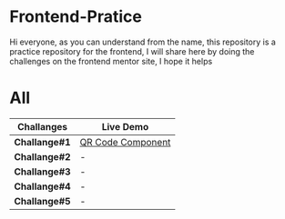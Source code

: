 # Frontend-Pratice

Hi everyone, as you can understand from the name, this repository is a practice repository for the frontend, I will share here by doing the challenges on the frontend mentor site, I hope it helps

# All 

|Challanges               |Live Demo                         |
|----------------|-----------------------------|
|**Challange#1** |[QR Code Component](https://frontend-challange-1.vercel.app/)|
|**Challange#2** |-[](https://frontend-challange-1.vercel.app/)|
|**Challange#3** |-[](https://frontend-challange-1.vercel.app/)|
|**Challange#4** |-[](https://frontend-challange-1.vercel.app/)|
|**Challange#5** |-[](https://frontend-challange-1.vercel.app/)|